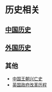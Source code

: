 # 历史相关

## [中国历史](./1-中国历史/) 

## [外国历史](./2-外国历史/) 

## 其他

- [中国王朝兴亡史](./中国王朝兴亡史.html) 
- [英国政府改革历程](./撒切尔和梅杰政府时期的英国文官制度改革.html) 